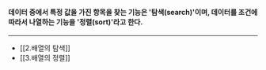 #### 데이터 중에서 특정 값을 가진 항목을 찾는 기능은 '탐색(search)'이며, 데이터를 조건에 따라서 나열하는 기능을 '정렬(sort)'라고 한다. ####
___
- [[2.배열의 탐색]]
- [[3.배열의 정렬]]